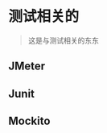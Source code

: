 # 测试相关的

> 这是与测试相关的东东

 
## JMeter  <!-- {docsify-ignore} -->


## Junit  <!-- {docsify-ignore} -->


## Mockito  <!-- {docsify-ignore} -->


 